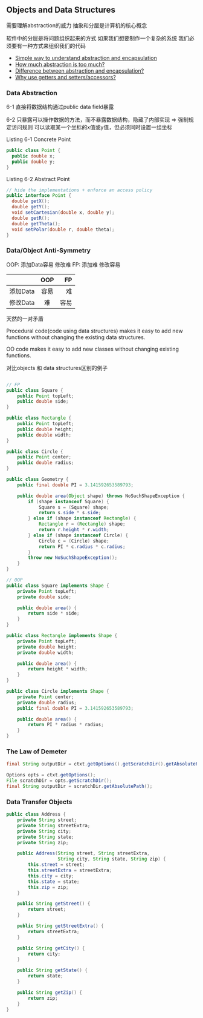 ## Objects and Data Structures

需要理解abstraction的威力 抽象和分层是计算机的核心概念

软件中的分层是将问题组织起来的方式 如果我们想要制作一个复杂的系统 我们必须要有一种方式来组织我们的代码

* [Simple way to understand abstraction and encapsulation](https://stackoverflow.com/a/23032098)
* [How much abstraction is too much?](https://stackoverflow.com/a/15467758/8629112)
* [Difference between abstraction and encapsulation?](https://stackoverflow.com/a/743698/8629112)
* [Why use getters and setters/accessors?](https://stackoverflow.com/a/1568230/8629112)

### Data Abstraction

6-1 直接将数据结构通过public data field暴露

6-2 只暴露可以操作数据的方法，而不暴露数据结构，隐藏了内部实现 => 强制规定访问规则 可以读取某一个坐标的x值或y值，但必须同时设置一组坐标

Listing 6-1 Concrete Point
```java
public class Point {
  public double x;
  public double y;
}
```

Listing 6-2 Abstract Point

```java
// hide the implementations + enforce an access policy
public interface Point {
  double getX(); 
  double getY();
  void setCartesian(double x, double y);
  double getR();
  double getTheta();
  void setPolar(double r, double theta);
}
```




### Data/Object Anti-Symmetry

OOP: 添加Data容易 修改难
FP: 添加难 修改容易

|         | OOP          | FP  |
| ------------- |:-------------:| -----:|
| 添加Data     | 容易 | 难 |
| 修改Data      | 难      |   容易 |

天然的一对矛盾 

Procedural code(code using data structures) makes it easy to add new functions without changing the existing data structures.

OO code makes it easy to add new classes without changing existing functions.

对比objects 和 data structures区别的例子
```java

// FP
public class Square {
    public Point topLeft;
    public double side;
}

public class Rectangle {
    public Point topLeft;
    public double height;
    public double width;
}

public class Circle {
    public Point center;
    public double radius;
}

public class Geometry {
    public final double PI = 3.141592653589793;

    public double area(Object shape) throws NoSuchShapeException {
        if (shape instanceof Square) {
            Square s = (Square) shape;
            return s.side * s.side;
        } else if (shape instanceof Rectangle) {
            Rectangle r = (Rectangle) shape;
            return r.height * r.width;
        } else if (shape instanceof Circle) {
            Circle c = (Circle) shape;
            return PI * c.radius * c.radius;
        }
        throw new NoSuchShapeException();
    }
}

// OOP
public class Square implements Shape {
    private Point topLeft;
    private double side;

    public double area() {
        return side * side;
    }
}

public class Rectangle implements Shape {
    private Point topLeft;
    private double height;
    private double width;

    public double area() {
        return height * width;
    }
}

public class Circle implements Shape {
    private Point center;
    private double radius;
    public final double PI = 3.141592653589793;

    public double area() {
        return PI * radius * radius;
    }
}
```

### The Law of Demeter
```java
final String outputDir = ctxt.getOptions().getScratchDir().getAbsolutePath();

Options opts = ctxt.getOptions();
File scratchDir = opts.getScratchDir();
final String outputDir = scratchDir.getAbsolutePath();
```

### Data Transfer Objects

```java
public class Address {
    private String street;
    private String streetExtra;
    private String city;
    private String state;
    private String zip;

    public Address(String street, String streetExtra,
                   String city, String state, String zip) {
        this.street = street;
        this.streetExtra = streetExtra;
        this.city = city;
        this.state = state;
        this.zip = zip;
    }

    public String getStreet() {
        return street;
    }

    public String getStreetExtra() {
        return streetExtra;
    }

    public String getCity() {
        return city;
    }

    public String getState() {
        return state;
    }

    public String getZip() {
        return zip;
    }
}
```

